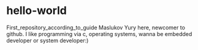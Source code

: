 # hello-world
First_repository_according_to_guide
Maslukov Yury here, newcomer to github. I like programming via c, operating systems, wanna be embedded developer or system developer:)
